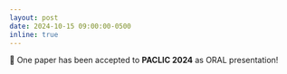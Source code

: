 ```yaml
---
layout: post
date: 2024-10-15 09:00:00-0500
inline: true
---
```


📄 One paper has been accepted to **PACLIC 2024** as ORAL presentation! 
